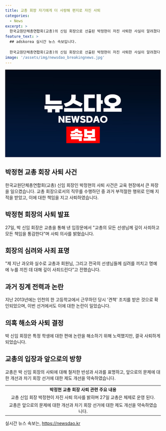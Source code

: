 ```yaml
---
title: 교총 회장 자기에게 더 사랑해 편지로 자진 사퇴
categories:
  - News
excerpt: >
  한국교원단체총연합회(교총)의 신임 회장으로 선출된 박정현이 자진 사퇴한 사실이 알려졌다. 2013년에 품위유지위반으로 징계를 받은 전력과 관련해 사과를 표명했다. 박 신임 회장은 학생에게 보낸 부적절한 편지로 논란이 있었고, 이에 대한 반발이 일어나면서 사퇴하게 되었다. 교총은 차기 회장단이 선출될 때까지 수석 부회장이 직무를 대행할 예정이며, 회장 후보 검증과 관련된 체제 개선을 약속했다.
feature_text: >
  ## adskorea 실시간 뉴스 속보입니다.

  한국교원단체총연합회(교총)의 신임 회장으로 선출된 박정현이 자진 사퇴한 사실이 알려졌다. 2013년에 품위유지위반으로 징계를 받은 전력과 관련해 사과를 표명했다. 박 신임 회장은 학생에게 보낸 부적절한 편지로 논란이 있었고, 이에 대한 반발이 일어나면서 사퇴하게 되었다. 교총은 차기 회장단이 선출될 때까지 수석 부회장이 직무를 대행할 예정이며, 회장 후보 검증과 관련된 체제 개선을 약속했다.
image: '/assets/img/newsdao_breakingnews.jpg'
---
```


<p><img src="/assets/img/newsdao_breakingnews.jpg" alt="adskorea 속보" /></p>

<h2 data-ke-size="size26">박정현 교총 회장 사퇴 사건</h2>

<p data-ke-size="size16">한국교원단체총연합회(교총) 신임 회장인 박정현의 사퇴 사건은 교육 현장에서 큰 파장을 일으켰습니다. 교총 회장으로서의 직무를 수행하던 중 과거 부적절한 행위로 인해 지적을 받았고, 이에 대한 책임을 지고 사퇴하였습니다.</p>

<h2 data-ke-size="size24">박정현 회장의 사퇴 발표</h2>

<p data-ke-size="size16">27일, 박 신임 회장은 교총을 통해 낸 입장문에서 "교총의 모든 선생님께 깊이 사죄하고 모든 책임을 통감한다"며 사퇴 의사를 밝혔습니다.</p>

<h2 data-ke-size="size24">회장의 심려와 사죄 표명</h2>

<p data-ke-size="size16">"제 지난 과오와 실수로 교총과 회원님, 그리고 전국의 선생님들께 심려를 끼치고 명예에 누를 끼친 데 대해 깊이 사죄드린다"고 전했습니다.</p>

<h2 data-ke-size="size24">과거 징계 전력과 논란</h2>

<p data-ke-size="size16">지난 2013년에는 인천의 한 고등학교에서 근무하던 당시 '견책' 조치를 받은 것으로 확인되었으며, 이번 선거에서도 이에 대한 논란이 일었습니다.</p>

<h2 data-ke-size="size24">의혹 해소와 사퇴 결정</h2>

<p data-ke-size="size16">박 신임 회장은 특정 학생에 대한 편애 논란을 해소하기 위해 노력했지만, 결국 사퇴하게 되었습니다.</p>

<h2 data-ke-size="size24">교총의 입장과 앞으로의 방향</h2>

<p data-ke-size="size16">교총은 박 신임 회장의 사퇴에 대해 철저한 반성과 사과를 표명하고, 앞으로의 문제에 대한 개선과 차기 회장 선거에 대한 제도 개선을 약속하였습니다.</p>

<table>
    <tr>
        <td style="text-align: center; height: 17px;"><b>박정현 교총 회장 사퇴 관련 주요 내용</b></td>
    </tr>
    <tr>
        <td style="text-align: center; height: 17px;">교총 신임 회장 박정현이 자진 사퇴 의사를 밝히며 27일 교총은 체제로 운영 된다.</td>
    </tr>
    <tr>
        <td style="text-align: center; height: 17px;">교총은 앞으로의 문제에 대한 개선과 차기 회장 선거에 대한 제도 개선을 약속하였습니다.</td>
    </tr>
</table>
실시간 뉴스 속보는, <a href="https://newsdao.kr" rel="dofollow">https://newsdao.kr</a>


